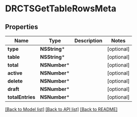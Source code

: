 # DRCTSGetTableRowsMeta

## Properties
Name | Type | Description | Notes
------------ | ------------- | ------------- | -------------
**type** | **NSString*** |  | [optional] 
**table** | **NSString*** |  | [optional] 
**total** | **NSNumber*** |  | [optional] 
**active** | **NSNumber*** |  | [optional] 
**delete** | **NSNumber*** |  | [optional] 
**draft** | **NSNumber*** |  | [optional] 
**totalEntries** | **NSNumber*** |  | [optional] 

[[Back to Model list]](../README.md#documentation-for-models) [[Back to API list]](../README.md#documentation-for-api-endpoints) [[Back to README]](../README.md)


